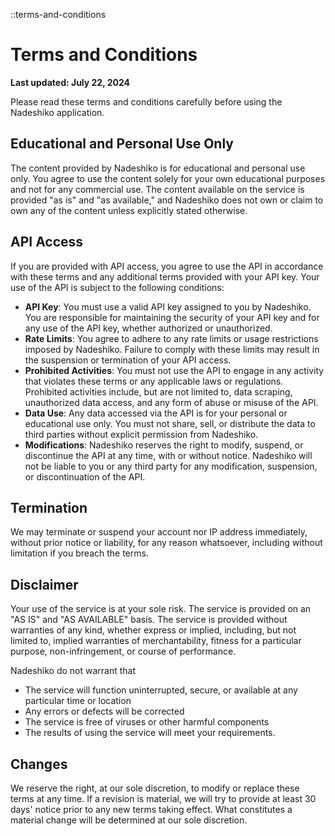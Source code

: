 ::terms-and-conditions

# Terms and Conditions

**Last updated: July 22, 2024**

Please read these terms and conditions carefully before using the Nadeshiko application.

## Educational and Personal Use Only
The content provided by Nadeshiko is for educational and personal use only. You agree to use the content solely for your own educational purposes and not for any commercial use. The content available on the service is provided "as is" and "as available," and Nadeshiko does not own or claim to own any of the content unless explicitly stated otherwise.

## API Access
If you are provided with API access, you agree to use the API in accordance with these terms and any additional terms provided with your API key. Your use of the API is subject to the following conditions:

- **API Key**: You must use a valid API key assigned to you by Nadeshiko. You are responsible for maintaining the security of your API key and for any use of the API key, whether authorized or unauthorized.
- **Rate Limits**: You agree to adhere to any rate limits or usage restrictions imposed by Nadeshiko. Failure to comply with these limits may result in the suspension or termination of your API access.
- **Prohibited Activities**: You must not use the API to engage in any activity that violates these terms or any applicable laws or regulations. Prohibited activities include, but are not limited to, data scraping, unauthorized data access, and any form of abuse or misuse of the API.
- **Data Use**: Any data accessed via the API is for your personal or educational use only. You must not share, sell, or distribute the data to third parties without explicit permission from Nadeshiko.
- **Modifications**: Nadeshiko reserves the right to modify, suspend, or discontinue the API at any time, with or without notice. Nadeshiko will not be liable to you or any third party for any modification, suspension, or discontinuation of the API.

## Termination
We may terminate or suspend your account nor IP address immediately, without prior notice or liability, for any reason whatsoever, including without limitation if you breach the terms.

## Disclaimer
Your use of the service is at your sole risk. The service is provided on an "AS IS" and "AS AVAILABLE" basis. The service is provided without warranties of any kind, whether express or implied, including, but not limited to, implied warranties of merchantability, fitness for a particular purpose, non-infringement, or course of performance.

Nadeshiko do not warrant that
- The service will function uninterrupted, secure, or available at any particular time or location
- Any errors or defects will be corrected
- The service is free of viruses or other harmful components
- The results of using the service will meet your requirements.

## Changes
We reserve the right, at our sole discretion, to modify or replace these terms at any time. If a revision is material, we will try to provide at least 30 days' notice prior to any new terms taking effect. What constitutes a material change will be determined at our sole discretion.